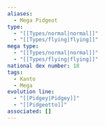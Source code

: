 ```yaml
---
aliases:
  - Mega Pidgeot
type:
  - "[[Types/normal|normal]]"
  - "[[Types/flying|flying]]"
mega type:
  - "[[Types/normal|normal]]"
  - "[[Types/flying|flying]]"
national dex number: 18
tags:
  - Kanto
  - Mega
evolution line:
  - "[[Pidgey|Pidgey]]"
  - "[[Pidgeotto]]"
associated: []
---
```

